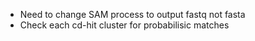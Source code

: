 - Need to change SAM process to output fastq not fasta
- Check each cd-hit cluster for probabilisic matches